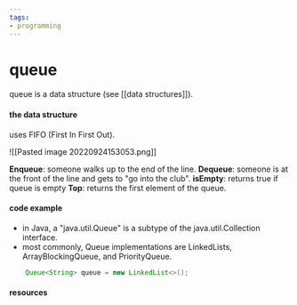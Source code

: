 ```yaml
---
tags:
- programming
---
```

# queue

queue is a data structure (see [[data structures]]).

#### the data structure 
uses FIFO (First In First Out).

![[Pasted image 20220924153053.png]]

**Enqueue**: someone walks up to the end of the line.
**Dequeue**: someone is at the front of the line and gets to "go into the club".
**isEmpty**: returns true if queue is empty
**Top**: returns the first element of the queue.




#### code example

* in Java, a "java.util.Queue" is a subtype of the java.util.Collection interface.
* most commonly, Queue implementations are LinkedLists, ArrayBlockingQueue, and PriorityQueue.

```java
	Queue<String> queue = new LinkedList<>();
```

#### resources